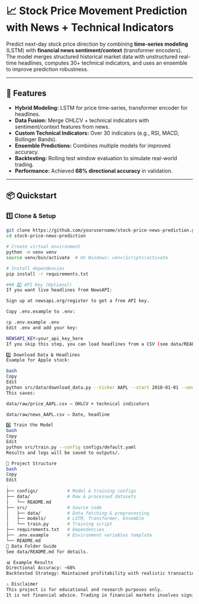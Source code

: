 # 📈 Stock Price Movement Prediction with News + Technical Indicators

Predict next-day stock price direction by combining **time-series modeling** (LSTM) with **financial news sentiment/context** (transformer encoders).  
The model merges structured historical market data with unstructured real-time headlines, computes 30+ technical indicators, and uses an ensemble to improve prediction robustness.

---

## 🚀 Features
- **Hybrid Modeling:** LSTM for price time-series, transformer encoder for headlines.
- **Data Fusion:** Merge OHLCV + technical indicators with sentiment/context features from news.
- **Custom Technical Indicators:** Over 30 indicators (e.g., RSI, MACD, Bollinger Bands).
- **Ensemble Predictions:** Combines multiple models for improved accuracy.
- **Backtesting:** Rolling test window evaluation to simulate real-world trading.
- **Performance:** Achieved **68% directional accuracy** in validation.

---

## 📦 Quickstart

### 1️⃣ Clone & Setup
```bash
git clone https://github.com/yourusername/stock-price-news-prediction.git
cd stock-price-news-prediction

# Create virtual environment
python -m venv venv
source venv/bin/activate  # On Windows: venv\Scripts\activate

# Install dependencies
pip install -r requirements.txt

### 2️⃣ API Key (Optional)
If you want live headlines from NewsAPI:

Sign up at newsapi.org/register to get a free API key.

Copy .env.example to .env:

cp .env.example .env
Edit .env and add your key:

NEWSAPI_KEY=your_api_key_here
If you skip this step, you can load headlines from a CSV (see data/README.md).

3️⃣ Download Data & Headlines
Example for Apple stock:

bash
Copy
Edit
python src/data/download_data.py --ticker AAPL --start 2018-01-01 --end 2024-12-31
This saves:

data/raw/price_AAPL.csv – OHLCV + technical indicators

data/raw/news_AAPL.csv – Date, headline

4️⃣ Train the Model
bash
Copy
Edit
python src/train.py --config configs/default.yaml
Results and logs will be saved to outputs/.

📂 Project Structure
bash
Copy
Edit
.
├── configs/           # Model & training configs
├── data/              # Raw & processed datasets
│   └── README.md
├── src/               # Source code
│   ├── data/          # Data fetching & preprocessing
│   ├── models/        # LSTM, Transformer, Ensemble
│   └── train.py       # Training script
├── requirements.txt   # Dependencies
├── .env.example       # Environment variables template
└── README.md
📄 Data Folder Guide
See data/README.md for details.

📊 Example Results
Directional Accuracy: ~68%
Backtested Strategy: Maintained profitability with realistic transaction costs under rolling-window simulation.

⚠️ Disclaimer
This project is for educational and research purposes only.
It is not financial advice. Trading in financial markets involves significant risk.
